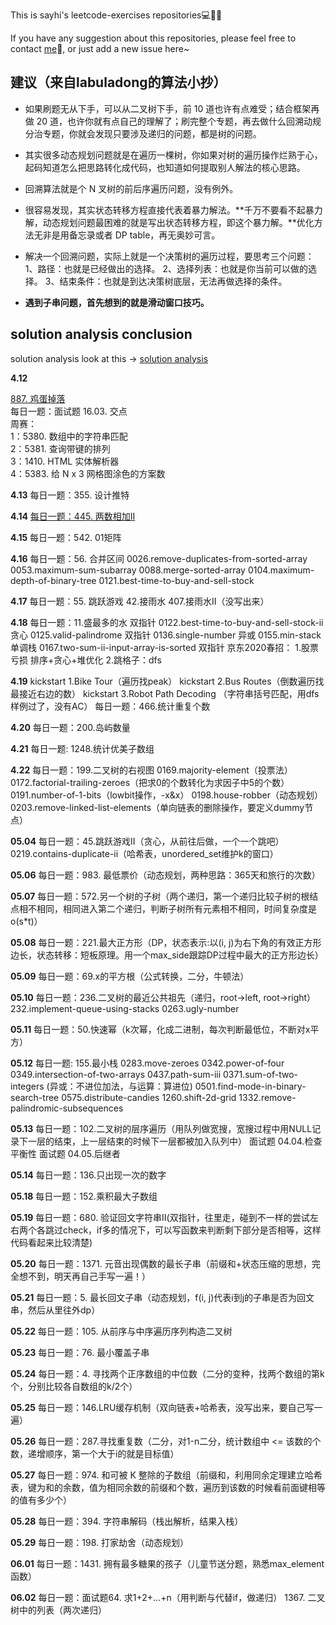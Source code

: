 This is sayhi's leetcode-exercises repositories💻🎈🥇

If you have any suggestion about this repositories, please feel free to contact [me](mailto:zqws1018@gmail.com)💬, or just add a new issue here~

## 建议（来自labuladong的算法小抄）
* 如果刷题无从下手，可以从二叉树下手，前 10 道也许有点难受；结合框架再做 20 道，也许你就有点自己的理解了；刷完整个专题，再去做什么回溯动规分治专题，你就会发现只要涉及递归的问题，都是树的问题。

* 其实很多动态规划问题就是在遍历一棵树，你如果对树的遍历操作烂熟于心，起码知道怎么把思路转化成代码，也知道如何提取别人解法的核心思路。

* 回溯算法就是个 N 叉树的前后序遍历问题，没有例外。

* 很容易发现，其实状态转移方程直接代表着暴力解法。**千万不要看不起暴力解，动态规划问题最困难的就是写出状态转移方程，即这个暴力解。**优化方法无非是用备忘录或者 DP table，再无奥妙可言。

* 解决一个回溯问题，实际上就是一个决策树的遍历过程，要思考三个问题：
1、路径：也就是已经做出的选择。
2、选择列表：也就是你当前可以做的选择。
3、结束条件：也就是到达决策树底层，无法再做选择的条件。

* **遇到子串问题，首先想到的就是滑动窗口技巧。**


## solution analysis conclusion
solution analysis look at this -> [solution analysis](./tijie)

**4.12**

[887. 鸡蛋掉落](./tijie/887_鸡蛋掉落.md)\
每日一题：面试题 16.03. 交点\
周赛：\
1：5380. 数组中的字符串匹配\
2：5381. 查询带键的排列\
3：1410. HTML 实体解析器\
4：5383. 给 N x 3 网格图涂色的方案数

**4.13**
每日一题：355. 设计推特

**4.14**
[每日一题：445. 两数相加II](./tijie/445_两数相加II.md)

**4.15**
每日一题：542. 01矩阵

**4.16**
每日一题：56. 合并区间
0026.remove-duplicates-from-sorted-array
0053.maximum-sum-subarray
0088.merge-sorted-array
0104.maximum-depth-of-binary-tree
0121.best-time-to-buy-and-sell-stock

**4.17**
每日一题：55. 跳跃游戏
42.接雨水
407.接雨水II（没写出来）

**4.18**
每日一题：11.盛最多的水 双指针
0122.best-time-to-buy-and-sell-stock-ii 贪心
0125.valid-palindrome 双指针
0136.single-number 异或
0155.min-stack 单调栈
0167.two-sum-ii-input-array-is-sorted 双指针
京东2020春招：
1.股票亏损 排序+贪心+堆优化
2.跳格子：dfs

**4.19**
kickstart 1.Bike Tour（遍历找peak）
kickstart 2.Bus Routes（倒数遍历找最接近右边的数）
kickstart 3.Robot Path Decoding （字符串括号匹配，用dfs样例过了，没有AC）
每日一题：466.统计重复个数

**4.20**
每日一题：200.岛屿数量

**4.21**
每日一题: 1248.统计优美子数组

**4.22**
每日一题：199.二叉树的右视图
0169.majority-element（投票法）
0172.factorial-trailing-zeroes（把求0的个数转化为求因子中5的个数）
0191.number-of-1-bits（lowbit操作，-x&x）
0198.house-robber（动态规划）
0203.remove-linked-list-elements（单向链表的删除操作，要定义dummy节点）

**05.04**
每日一题：45.跳跃游戏II（贪心，从前往后做，一个一个跳吧）
0219.contains-duplicate-ii（哈希表，unordered_set维护k的窗口）

**05.06**
每日一题：983. 最低票价（动态规划，两种思路：365天和旅行的次数）

**05.07**
每日一题：572.另一个树的子树（两个递归，第一个递归比较子树的根结点相不相同，相同进入第二个递归，判断子树所有元素相不相同，时间复杂度是o(s*t)）

**05.08**
每日一题：221.最大正方形（DP，状态表示:以(i, j)为右下角的有效正方形边长，状态转移：短板原理。用一个max_side跟踪DP过程中最大的正方形边长）

**05.09**
每日一题：69.x的平方根（公式转换，二分，牛顿法）

**05.10**
每日一题：236.二叉树的最近公共祖先（递归，root->left, root->right）
232.implement-queue-using-stacks
0263.ugly-number

**05.11**
每日一题：50.快速幂（k次幂，化成二进制，每次判断最低位，不断对x平方）

**05.12**
每日一题: 155.最小栈
0283.move-zeroes
0342.power-of-four
0349.intersection-of-two-arrays
0437.path-sum-iii
0371.sum-of-two-integers (异或：不进位加法，与运算：算进位)
0501.find-mode-in-binary-search-tree
0575.distribute-candies
1260.shift-2d-grid
1332.remove-palindromic-subsequences

**05.13**
每日一题：102.二叉树的层序遍历（用队列做宽搜，宽搜过程中用NULL记录下一层的结束，上一层结束的时候下一层都被加入队列中）
面试题 04.04.检查平衡性
面试题 04.05.后继者

**05.14**
每日一题：136.只出现一次的数字

**05.18**
每日一题：152.乘积最大子数组

**05.19**
每日一题：680. 验证回文字符串Ⅱ(双指针，往里走，碰到不一样的尝试左右两个各跳过check，if多的情况下，可以写函数来判断剩下部分是否相等，这样代码看起来比较清楚)

**05.20**
每日一题：1371. 元音出现偶数的最长子串（前缀和+状态压缩的思想，完全想不到，明天再自己手写一遍！）

**05.21**
每日一题：5. 最长回文子串（动态规划，f(i, j)代表i到j的子串是否为回文串，然后从里往外dp）

**05.22**
每日一题：105. 从前序与中序遍历序列构造二叉树

**05.23**
每日一题：76. 最小覆盖子串

**05.24**
每日一题：4. 寻找两个正序数组的中位数（二分的变种，找两个数组的第k个，分别比较各自数组的k/2个）

**05.25**
每日一题：146.LRU缓存机制（双向链表+哈希表，没写出来，要自己写一遍）

**05.26**
每日一题：287.寻找重复数（二分，对1-n二分，统计数组中 <= 该数的个数，递增顺序，第一个大于i的就是目标值）

**05.27**
每日一题：974. 和可被 K 整除的子数组（前缀和，利用同余定理建立哈希表，键为和的余数，值为相同余数的前缀和个数，遍历到该数的时候看前面键相等的值有多少个）

**05.28**
每日一题：394. 字符串解码（栈出解析，结果入栈）

**05.29**
每日一题：198. 打家劫舍（动态规划）

**06.01**
每日一题：1431. 拥有最多糖果的孩子（儿童节送分题，熟悉max_element函数）

**06.02**
每日一题：面试题64. 求1+2+...+n（用判断与代替if，做递归）
1367. 二叉树中的列表（两次递归）
